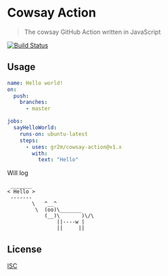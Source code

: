 # Cowsay Action

> The cowsay GitHub Action written in JavaScript

[![Build Status](https://github.com/octokit/cowsay-action/workflows/Test/badge.svg)](https://github.com/octokit/cowsay-action/actions)

## Usage

```yml
name: Hello world!
on:
  push:
    branches:
      - master

jobs:
  sayHelloWorld:
    runs-on: ubuntu-latest
    steps:
      - uses: gr2m/cowsay-action@v1.x
        with:
          text: "Hello"
```

Will log

```
 _______
< Hello >
 -------
        \   ^__^
         \  (oo)\_______
            (__)\       )\/\
                ||----w |
                ||     ||
```

## License

[ISC](LICENSE)

